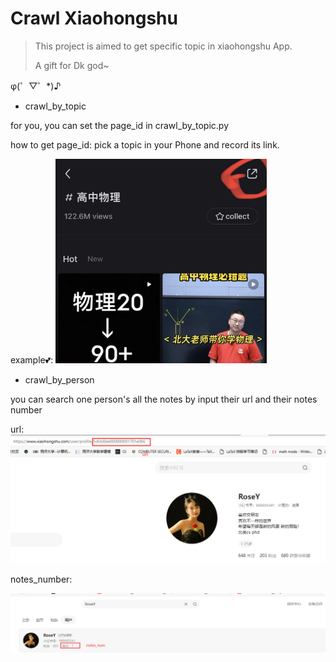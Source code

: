 # Crawl Xiaohongshu

> This project is aimed to get specific topic in xiaohongshu App.
>
> A gift for Dk god~

φ(゜▽゜*)♪



- crawl_by_topic

for you, you can set the page_id in crawl_by_topic.py

how to get page_id: pick a topic in your Phone and record its link.

example💕:
<img src="./example.png" alt="example" style="zoom: 33%;" />

- crawl_by_person

you can search one person's all the notes by input their url and their notes number

url:<img src="./example2.png" alt="example2" style="zoom:50%;" />



notes_number:

<img src="./example3.png" alt="example3" style="zoom:50%;" />